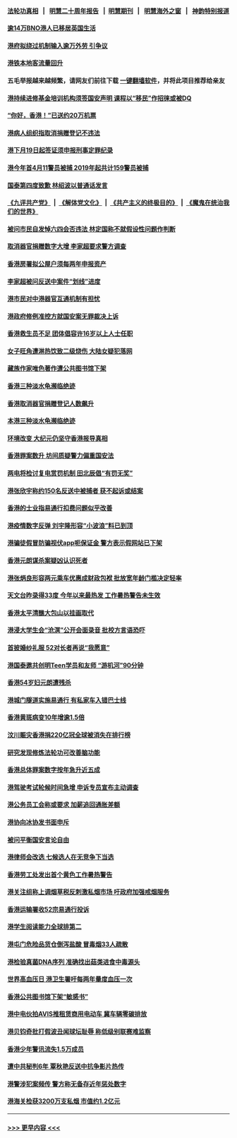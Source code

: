 #### [法轮功真相](https://github.com/gfw-breaker/truth/blob/master/README.md?t=0) &nbsp;&nbsp;|&nbsp;&nbsp; [明慧二十周年报告](https://github.com/gfw-breaker/mh-reports/blob/master/README.md?t=0) &nbsp;&nbsp;|&nbsp;&nbsp;[明慧期刊](https://github.com/gfw-breaker/mh-qikan) &nbsp;&nbsp;|&nbsp;&nbsp; [明慧海外之窗](https://github.com/gfw-breaker/mh-news/blob/master/README.md?t=0) &nbsp;&nbsp;|&nbsp;&nbsp; [神韵特别报道](https://github.com/gfw-breaker/mh-news/blob/master/shenyun.md?t=0)
#### [逾14万BNO港人已移居英国生活](../pages/nsc415/n14005388.md?t=05290343) 
#### [港府拟绕过机制输入逾万外劳 引争议](../pages/nsc415/n14004676.md?t=05290343) 
#### [港铁本地客流量回升](../pages/nsc415/n14003441.md?t=05290343) 
#### 五毛举报越来越频繁，请网友们前往下载 [一键翻墙软件](https://github.com/gfw-breaker/ssr-accounts)，并将此项目推荐给亲友
#### [港持续进修基金培训机构须签国安声明 课程以“移民”作招徕或被DQ](../pages/nsc415/n14003440.md?t=05290343) 
#### [“你好，香港！”已送约20万机票](../pages/nsc415/n14003439.md?t=05290343) 
#### [港病人组织指取消捐赠登记不违法](../pages/nsc415/n14003438.md?t=05290343) 
#### [港下月19日起签证须申报刑事定罪纪录](../pages/nsc415/n14003437.md?t=05290343) 
#### [港今年首4月11警员被捕 2019年起共计159警员被捕](../pages/nsc415/n14003436.md?t=05290343) 
#### [国泰第四度致歉 林绍波以普通话发言](../pages/nsc415/n14003435.md?t=05290343) 
#### [《九评共产党》](https://github.com/begood0513/9ping.md/blob/master/README.md) &nbsp;|&nbsp; [《解体党文化》](../../../../jtdwh.md/blob/master/README.md)  &nbsp;|&nbsp; [《共产主义的终极目的》](../../../../gczydzjmd.md/blob/master/README.md) &nbsp;|&nbsp; [《魔鬼在统治我们的世界》](../../../../mgztzwmdsj.md/blob/master/README.md) 
#### [被问市民自发悼六四会否违法 林定国称不就假设性问题作判断](../pages/nsc415/n14003433.md?t=05290343) 
#### [取消器官捐赠数字大增 李家超要求警方调查](../pages/nsc415/n14002748.md?t=05290343) 
#### [香港房署拟公屋户须每两年申报资产](../pages/nsc415/n14002752.md?t=05290343) 
#### [李家超被问反送中案件“划线”进度](../pages/nsc415/n14002747.md?t=05290343) 
#### [港市民对中港器官互通机制有担忧](../pages/nsc415/n14002749.md?t=05290343) 
#### [港政府修例准控方就国安案无罪裁决上诉](../pages/nsc415/n14002753.md?t=05290343) 
#### [香港救生员不足 团体倡容许16岁以上人士任职](../pages/nsc415/n14002754.md?t=05290343) 
#### [女子旺角遭淋热饮致二级烧伤 大陆女疑犯落网](../pages/nsc415/n14002751.md?t=05290343) 
#### [藏族作家唯色著作遭公共图书馆下架](../pages/nsc415/n14002746.md?t=05290343) 
#### [香港三种淡水龟濒临绝迹](../pages/nsc415/n14002797.md?t=05290343) 
#### [香港取消器官捐赠登记人数飙升](../pages/nsc415/n14002572.md?t=05290343) 
#### [本港三种淡水龟濒临绝迹](../pages/nsc415/n14002755.md?t=05290343) 
#### [环境改变 大纪元仍坚守香港报导真相](../pages/nsc415/n14002643.md?t=05290343) 
#### [香港罪案数升 坊间质疑警力偏重国安法](../pages/nsc415/n14002600.md?t=05290343) 
#### [两电将检讨复电赏罚机制 田北辰倡“有罚无奖”](../pages/nsc415/n14002116.md?t=05290343) 
#### [港张欣宇称约150名反送中被捕者 获不起诉或结案](../pages/nsc415/n14002117.md?t=05290343) 
#### [香港的士业指易通行扣费问题似乎改善](../pages/nsc415/n14002118.md?t=05290343) 
#### [港疫情数字反弹 刘宇隆形容“小波浪”料已到顶](../pages/nsc415/n14002119.md?t=05290343) 
#### [港骗徒假冒防骗视伏app呃保证金 警方表示假网站已下架](../pages/nsc415/n14002120.md?t=05290343) 
#### [香港元朗谋杀案疑凶认识死者](../pages/nsc415/n14002121.md?t=05290343) 
#### [港张炳良形容两元乘车优惠成财政包袱 批放宽年龄门槛决定轻率](../pages/nsc415/n14002122.md?t=05290343) 
#### [天文台昨录得33度 今年以来最热发 工作暑热警告未生效](../pages/nsc415/n14002123.md?t=05290343) 
#### [香港太平清醮大包山以挂画取代](../pages/nsc415/n14002124.md?t=05290343) 
#### [港浸大学生会“沧溟”公开会面录音 批校方言语恐吓](../pages/nsc415/n14001486.md?t=05290343) 
#### [首披婚纱礼服 52对长者再说“我愿意”](../pages/nsc415/n14001489.md?t=05290343) 
#### [港国泰邀共创明Teen学员和友师 “游机河”90分钟](../pages/nsc415/n14001480.md?t=05290343) 
#### [香港54岁妇元朗遭残杀](../pages/nsc415/n14001481.md?t=05290343) 
#### [港城门隧道实施易通行 有私家车入错巴士线](../pages/nsc415/n14001484.md?t=05290343) 
#### [香港黄斑病变10年增逾1.5倍](../pages/nsc415/n14001485.md?t=05290343) 
#### [汶川赈灾香港捐220亿冠全球被消失在排行榜](../pages/nsc415/n14000873.md?t=05290343) 
#### [研究发现修炼法轮功可改善脑功能](../pages/nsc415/n13999975.md?t=05290343) 
#### [香港总体罪案数字按年急升近五成](../pages/nsc415/n13999969.md?t=05290343) 
#### [港驾驶考试轮候时间急增 申诉专员宣布主动调查](../pages/nsc415/n13999935.md?t=05290343) 
#### [港公务员工会称或要求 加薪追回通胀差额](../pages/nsc415/n13999936.md?t=05290343) 
#### [港协向冰协发书面申斥](../pages/nsc415/n13999937.md?t=05290343) 
#### [被问平衡国安言论自由](../pages/nsc415/n13999938.md?t=05290343) 
#### [港律师会改选 七候选人在无竞争下当选](../pages/nsc415/n13999939.md?t=05290343) 
#### [香港劳工处发出首个黄色工作暑热警告](../pages/nsc415/n13999940.md?t=05290343) 
#### [港关注组称上调烟草税反刺激私烟市场 吁政府加强戒烟服务](../pages/nsc415/n13999941.md?t=05290343) 
#### [香港运输署收52宗易通行投诉](../pages/nsc415/n13999942.md?t=05290343) 
#### [港学生阅读能力全球排第二](../pages/nsc415/n13999193.md?t=05290343) 
#### [港屯门危险品货仓倒泻盐酸 冒毒烟33人疏散](../pages/nsc415/n13999192.md?t=05290343) 
#### [港检验真菌DNA序列 准确找出菇类进食中毒源头](../pages/nsc415/n13999194.md?t=05290343) 
#### [世界高血压日 港卫生署吁每两年量度血压一次](../pages/nsc415/n13999190.md?t=05290343) 
#### [香港公共图书馆下架“敏感书”](../pages/nsc415/n13999178.md?t=05290343) 
#### [港中电伙拍AVIS推租赁商用电动车 冀车辆零碳排放](../pages/nsc415/n13999177.md?t=05290343) 
#### [港贝钧奇批打假波丑闻球坛耻辱 称低级别联赛难监察](../pages/nsc415/n13999176.md?t=05290343) 
#### [香港少年警讯流失1.5万成员](../pages/nsc415/n13999175.md?t=05290343) 
#### [遭中共秘判6年 覃秋艳反送中抗争影片热传](../pages/nsc415/n13998962.md?t=05290343) 
#### [港警涉犯案频传 警方称无备存近年惩处数字](../pages/nsc415/n13998903.md?t=05290343) 
#### [港海关检获3200万支私烟 市值约1.2亿元](../pages/nsc415/n13998440.md?t=05290343) 

----
#### [ >>> 更早内容 <<< ](../indexes/nsc415-earlier.md)

